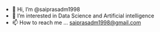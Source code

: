 - 👋 Hi, I’m @saiprasadm1998
- 👀 I’m interested in Data Science and Artificial intelligence
- 📫 How to reach me ... saiprasadm1998@gmail.com

<!---
saiprasadm1998/saiprasadm1998 is a ✨ special ✨ repository because its `README.md` (this file) appears on your GitHub profile.
You can click the Preview link to take a look at your changes.
--->
